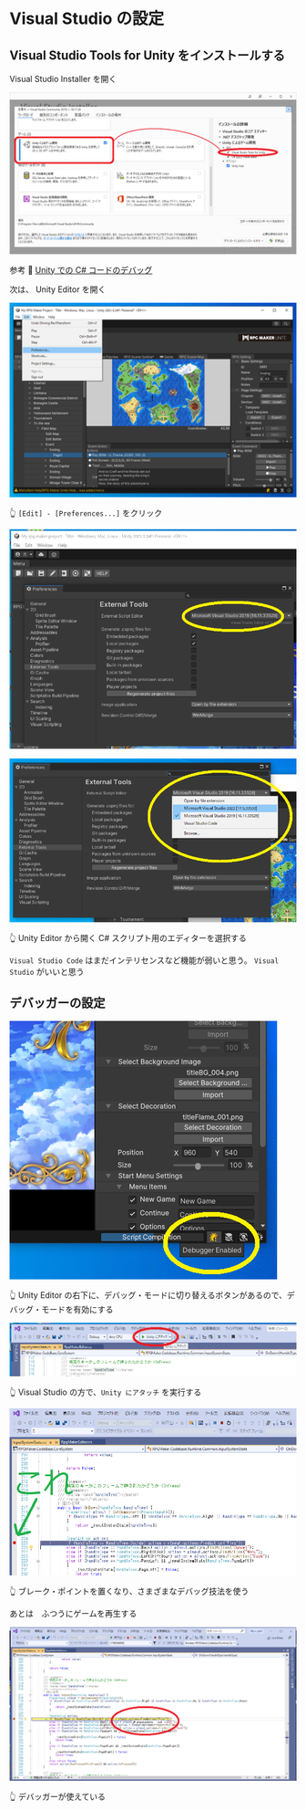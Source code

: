 # Visual Studio の設定

## Visual Studio Tools for Unity をインストールする

Visual Studio Installer を開く  

![Visual Studio Tools for Unity](./img/202305__rpgmu__10-2248--VSInstaller-o1o0.png)  

参考 📖 [Unity での C# コードのデバッグ](https://docs.unity3d.com/ja/2020.3/Manual/ManagedCodeDebugging.html)  

次は、 Unity Editor を開く  

![Unity Editor > Edit > Preferences](./img/202305__rpgmu__12-0030--edit-preferences-o1o0.png)  

👆 `[Edit] - [Preferences...]` をクリック  

![Unity Editor > External Tools](./img/202305__rpgmu__10-2258--ExternalTools-o2o0.png)  

![Select Editor](./img/202305__rpgmu__12-0035--select-editor-o2o0.png)  

👆 Unity Editor から開く C# スクリプト用のエディターを選択する  

`Visual Studio Code` はまだインテリセンスなど機能が弱いと思う。 `Visual Studio` がいいと思う  

## デバッガーの設定

![Unity Editor > Debug Mode](./img/202305__rpgmu__10-2306--DebugMode-o2o0.png)  

👆 Unity Editor の右下に、デバッグ・モードに切り替えるボタンがあるので、デバッグ・モードを有効にする  

![Visual Studio > Attach to Unity](./img/202305__rpgmu__10-2318--AttachToUnity-o2o0.png)  

👆 Visual Studio の方で、`Unity にアタッチ` を実行する  

![Visual Studio > Break Point](./img/202305__rpgmu__10-2322--BreakPoint-o2o0.png)  

👆 ブレーク・ポイントを置くなり、さまざまなデバッグ技法を使う  

あとは　ふつうにゲームを再生する  

![Unity Editor > Debug](./img/202305__rpgmu__10-2328--Debug-o2o0.png)  

👆 デバッガーが使えている  

